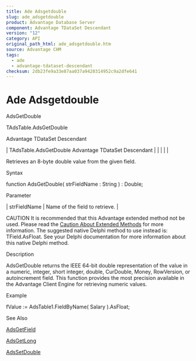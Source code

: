 ```yaml
---
title: Ade Adsgetdouble
slug: ade_adsgetdouble
product: Advantage Database Server
component: Advantage TDataSet Descendant
version: "12"
category: API
original_path_html: ade_adsgetdouble.htm
source: Advantage CHM
tags:
  - ade
  - advantage-tdataset-descendant
checksum: 2db23fe9a33e87aa037a9420314952c9a2dfe641
---
```


# Ade Adsgetdouble

AdsGetDouble

TAdsTable.AdsGetDouble

Advantage TDataSet Descendant

| TAdsTable.AdsGetDouble  Advantage TDataSet Descendant |  |  |  |  |

Retrieves an 8-byte double value from the given field.

Syntax

function AdsGetDouble( strFieldName : String ) : Double;

Parameter

| strFieldName | Name of the field to retrieve. |

CAUTION It is recommended that this Advantage extended method not be used. Please read the [Caution About Extended Methods](ade_caution_about_extended_methods.md) for more information. The suggested native Delphi method to use instead is: TField.AsFloat. See your Delphi documentation for more information about this native Delphi method.

Description

AdsGetDouble returns the IEEE 64-bit double representation of the value in a numeric, integer, short integer, double, CurDouble, Money, RowVersion, or autoincrement field. This function provides the most precision available in the Advantage Client Engine for retrieving numeric values.

Example

fValue := AdsTable1.FieldByName( Salary ).AsFloat;

See Also

[AdsGetField](ade_adsgetfield.md)

[AdsGetLong](ade_adsgetlong.md)

[AdsSetDouble](ade_adssetdouble.md)

